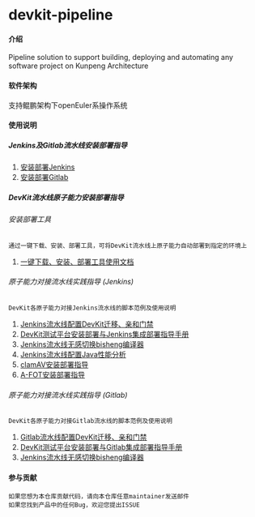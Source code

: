 # devkit-pipeline

#### 介绍
Pipeline solution to support building, deploying and automating any software project on Kunpeng Architecture

#### 软件架构
支持鲲鹏架构下openEuler系操作系统

#### 使用说明
##### Jenkins及Gitlab流水线安装部署指导
1.  [安装部署Jenkins](https://gitee.com/openeuler/devkit-pipeline/blob/master/document/Jenkins安装部署/安装部署Jenkins.md)
2.  [安装部署Gitlab](https://gitee.com/openeuler/devkit-pipeline/blob/master/document/gitlab安装部署/gitlab安装部署.md)
##### DevKit流水线原子能力安装部署指导
###### 安装部署工具
    通过一键下载、安装、部署工具，可将DevKit流水线上原子能力自动部署到指定的环境上
1. [一键下载、安装、部署工具使用文档](https://gitee.com/openeuler/devkit-pipeline/blob/master/document/批量部署工具/批量部署工具和一键下载工具说明文档.md)
###### 原子能力对接流水线实践指导 (Jenkins)
    DevKit各原子能力对接Jenkins流水线的脚本范例及使用说明

1. [Jenkins流水线配置DevKit迁移、亲和门禁](https://gitee.com/openeuler/devkit-pipeline/blob/master/document/Jenkins安装部署/Jenkins流水线配置迁移、亲和门禁.md)
2. [DevKit测试平台安装部署与Jenkins集成部署指导手册](https://gitee.com/openeuler/devkit-pipeline/blob/master/document/测试平台安装部署/devkit测试平台安装部署与jenkins集成部署指导手册.md)
3. [Jenkins流水线无感切换bisheng编译器](https://gitee.com/openeuler/devkit-pipeline/blob/master/document/无感切换/无感切换与Jenkins集成部署指导手册.md)
4. [Jenkins流水线配置Java性能分析](document/Jenkins安装部署/Jenkins流水线配置Java性能分析.md)
5. [clamAV安装部署指导](document/clamAV安装更新指导/clamav安装部署指导资料.md)
6. [A-FOT安装部署指导](document/A-FOT安装部署指导/A-FOT安装使用以及集成到Jenkins指导说明.md)


###### 原子能力对接流水线实践指导 (Gitlab)
    DevKit各原子能力对接Gitlab流水线的脚本范例及使用说明
1.  [Gitlab流水线配置DevKit迁移、亲和门禁](https://gitee.com/openeuler/devkit-pipeline/blob/master/document/gitlab安装部署/Gitlab流水线配置迁移、亲和门禁.md)
2.  [DevKit测试平台安装部署与Gitlab集成部署指导手册](https://gitee.com/openeuler/devkit-pipeline/blob/master/document/测试平台安装部署/devkit测试平台安装部署与gitlab集成部署指导手册.md)
3.  [Jenkins流水线无感切换bisheng编译器](https://gitee.com/openeuler/devkit-pipeline/blob/master/document/无感切换/无感切换与gitlab集成部署指导手册.md)
#### 参与贡献
    如果您想为本仓库贡献代码，请向本仓库任意maintainer发送邮件
    如果您找到产品中的任何Bug，欢迎您提出ISSUE
